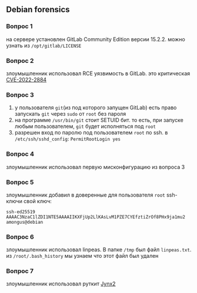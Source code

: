 ## Debian forensics

### Вопрос 1
на сервере установлен GitLab Community Edition версии 15.2.2. можно узнать из `/opt/gitlab/LICENSE`

### Вопрос 2
злоумышленник использовал RCE уязвимость в GitLab. это критическая [CVE-2022-2884](https://nvd.nist.gov/vuln/detail/CVE-2022-2884)

### Вопрос 3
1. у пользователя `git`(из под которого запущен GitLab) есть право запускать `git` через `sudo` от `root` без пароля
2. на программе `/usr/bin/git` стоит SETUID бит. то есть, при запуске любым пользователем, `git` будет исполняться под `root`
3. разрешен вход по паролю под пользователем `root` по ssh. в `/etc/ssh/sshd_config`: `PermitRootLogin yes`

### Вопрос 4
злоумышленник использовал первую мисконфигурацию из вопроса 3

### Вопрос 5
злоумышленник добавил в доверенные для пользователя `root` ssh-ключи свой ключ:
```
ssh-ed25519 AAAAC3NzaC1lZDI1NTE5AAAAIIKXFjUp2LlKAsLvM1PZE7CYEfztiZrOf8PHx9ja1mu2 amongus@debian
```

### Вопрос 6
злоумышленник использовал linpeas. В папке `/tmp` был файл `linpeas.txt`. из `/root/.bash_history` мы узнаем что этот файл был удален

### Вопрос 7
злоумышленник использовал руткит [Jynx2](https://github.com/chokepoint/Jynx2)